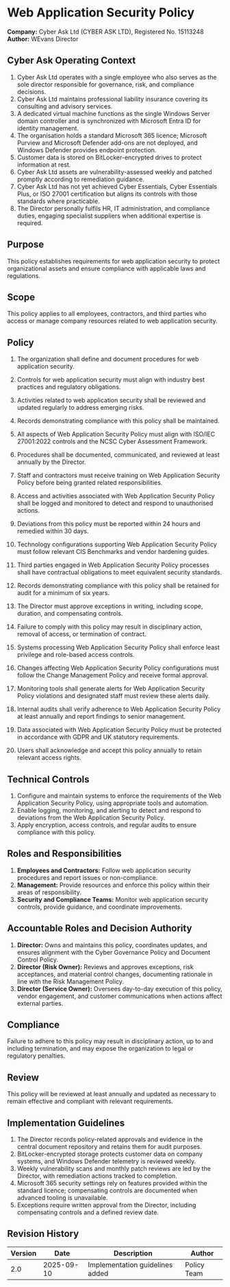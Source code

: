 # Web Application Security Policy

**Company:** Cyber Ask Ltd (CYBER ASK LTD), Registered No. 15113248  
**Author:** WEvans Director

## Cyber Ask Operating Context

1. Cyber Ask Ltd operates with a single employee who also serves as the sole director responsible for governance, risk, and compliance decisions.
2. Cyber Ask Ltd maintains professional liability insurance covering its consulting and advisory services.
3. A dedicated virtual machine functions as the single Windows Server domain controller and is synchronized with Microsoft Entra ID for identity management.
4. The organisation holds a standard Microsoft 365 licence; Microsoft Purview and Microsoft Defender add-ons are not deployed, and Windows Defender provides endpoint protection.
5. Customer data is stored on BitLocker-encrypted drives to protect information at rest.
6. Cyber Ask Ltd assets are vulnerability-assessed weekly and patched promptly according to remediation guidance.
7. Cyber Ask Ltd has not yet achieved Cyber Essentials, Cyber Essentials Plus, or ISO 27001 certification but aligns its controls with those standards where practicable.
8. The Director personally fulfils HR, IT administration, and compliance duties, engaging specialist suppliers when additional expertise is required.



## Purpose

This policy establishes requirements for web application security to protect organizational assets and ensure compliance with applicable laws and regulations.

## Scope

This policy applies to all employees, contractors, and third parties who access or manage company resources related to web application security.

## Policy
1. The organization shall define and document procedures for web application security.
2. Controls for web application security must align with industry best practices and regulatory obligations.
3. Activities related to web application security shall be reviewed and updated regularly to address emerging risks.
4. Records demonstrating compliance with this policy shall be maintained.

1. All aspects of Web Application Security Policy must align with ISO/IEC 27001:2022 controls and the NCSC Cyber Assessment Framework.
2. Procedures shall be documented, communicated, and reviewed at least annually by the Director.
3. Staff and contractors must receive training on Web Application Security Policy before being granted related responsibilities.
4. Access and activities associated with Web Application Security Policy shall be logged and monitored to detect and respond to unauthorised actions.
5. Deviations from this policy must be reported within 24 hours and remedied within 30 days.
6. Technology configurations supporting Web Application Security Policy must follow relevant CIS Benchmarks and vendor hardening guides.
7. Third parties engaged in Web Application Security Policy processes shall have contractual obligations to meet equivalent security standards.
8. Records demonstrating compliance with this policy shall be retained for audit for a minimum of six years.
9. The Director must approve exceptions in writing, including scope, duration, and compensating controls.
10. Failure to comply with this policy may result in disciplinary action, removal of access, or termination of contract.

1. Systems processing Web Application Security Policy shall enforce least privilege and role-based access controls.
2. Changes affecting Web Application Security Policy configurations must follow the Change Management Policy and receive formal approval.
3. Monitoring tools shall generate alerts for Web Application Security Policy violations and designated staff must review these alerts daily.
4. Internal audits shall verify adherence to Web Application Security Policy at least annually and report findings to senior management.
5. Data associated with Web Application Security Policy must be protected in accordance with GDPR and UK statutory requirements.
6. Users shall acknowledge and accept this policy annually to retain relevant access rights.

## Technical Controls

1. Configure and maintain systems to enforce the requirements of the Web Application Security Policy, using appropriate tools and automation.
2. Enable logging, monitoring, and alerting to detect and respond to deviations from the Web Application Security Policy.
3. Apply encryption, access controls, and regular audits to ensure compliance with this policy.

## Roles and Responsibilities

1. **Employees and Contractors:** Follow web application security procedures and report issues or non-compliance.
2. **Management:** Provide resources and enforce this policy within their areas of responsibility.
3. **Security and Compliance Teams:** Monitor web application security controls, provide guidance, and coordinate improvements.

## Accountable Roles and Decision Authority

1. **Director:** Owns and maintains this policy, coordinates updates, and ensures alignment with the Cyber Governance Policy and Document Control Policy.
2. **Director (Risk Owner):** Reviews and approves exceptions, risk acceptances, and material control changes, documenting rationale in line with the Risk Management Policy.
3. **Director (Service Owner):** Oversees day-to-day execution of this policy, vendor engagement, and customer communications when actions affect external parties.


## Compliance

Failure to adhere to this policy may result in disciplinary action, up to and including termination, and may expose the organization to legal or regulatory penalties.

## Review

This policy will be reviewed at least annually and updated as necessary to remain effective and compliant with relevant requirements.

## Implementation Guidelines
1. The Director records policy-related approvals and evidence in the central document repository and retains them for audit purposes.
2. BitLocker-encrypted storage protects customer data on company systems, and Windows Defender telemetry is reviewed weekly.
3. Weekly vulnerability scans and monthly patch reviews are led by the Director, with remediation actions tracked to completion.
4. Microsoft 365 security settings rely on features provided within the standard licence; compensating controls are documented when advanced tooling is unavailable.
5. Exceptions require written approval from the Director, including compensating controls and a defined review date.


## Revision History

| Version | Date | Description | Author |
| ------- | ---------- | ----------------------- | ------ |
| 2.0     | 2025-09-10 | Implementation guidelines added | Policy Team |
